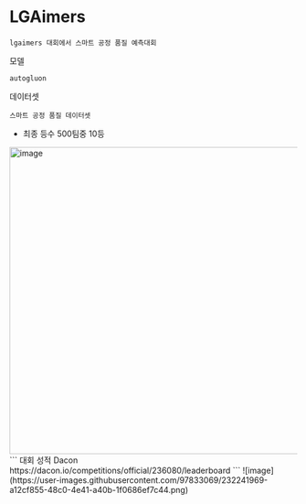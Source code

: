 # LGAimers

```
lgaimers 대회에서 스마트 공정 품질 예측대회
```
모델
```
autogluon
```
데이터셋
```
스마트 공정 품질 데이터셋
```
- 최종 등수 500팀중 10등
<img width="537" alt="image" src="https://user-images.githubusercontent.com/97833069/227754518-a41c915b-1727-49ec-972a-efc23beebabd.png">
```
대회 성적 Dacon
https://dacon.io/competitions/official/236080/leaderboard
```
![image](https://user-images.githubusercontent.com/97833069/232241969-a12cf855-48c0-4e41-a40b-1f0686ef7c44.png)
